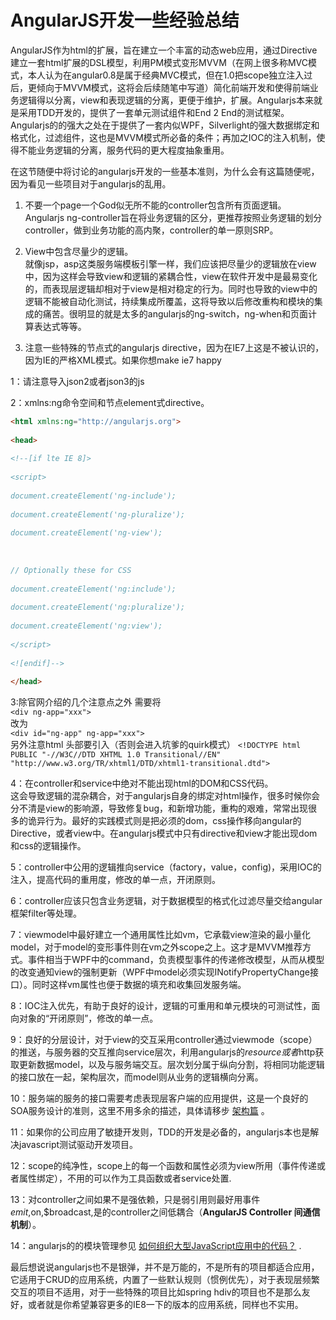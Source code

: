 # AngularJS开发一些经验总结

AngularJS作为html的扩展，旨在建立一个丰富的动态web应用，通过Directive建立一套html扩展的DSL模型，利用PM模式变形MVVM（在网上很多称MVC模式，本人认为在angular0.8是属于经典MVC模式，但在1.0把scope独立注入过后，更倾向于MVVM模式，这将会后续随笔中写道）简化前端开发和使得前端业务逻辑得以分离，view和表现逻辑的分离，更便于维护，扩展。Angularjs本来就是采用TDD开发的，提供了一套单元测试组件和End 2 End的测试框架。Angularjs的的强大之处在于提供了一套内似WPF，Silverlight的强大数据绑定和格式化，过滤组件，这也是MVVM模式所必备的条件；再加之IOC的注入机制，使得不能业务逻辑的分离，服务代码的更大程度抽象重用。   

在这节随便中将讨论的angularjs开发的一些基本准则，为什么会有这篇随便呢，因为看见一些项目对于angularjs的乱用。

1. 不要一个page一个God似无所不能的controller包含所有页面逻辑。  
Angularjs ng-controller旨在将业务逻辑的区分，更推荐按照业务逻辑的划分controller，做到业务功能的高内聚，controller的单一原则SRP。   

2. View中包含尽量少的逻辑。   
就像jsp，asp这类服务端模板引擎一样，我们应该把尽量少的逻辑放在view中，因为这样会导致view和逻辑的紧耦合性，view在软件开发中是最易变化的，而表现层逻辑却相对于view是相对稳定的行为。同时也导致的view中的逻辑不能被自动化测试，持续集成所覆盖，这将导致以后修改重构和模块的集成的痛苦。很明显的就是太多的angularjs的ng-switch，ng-when和页面计算表达式等等。   

3. 注意一些特殊的节点式的angularjs directive，因为在IE7上这是不被认识的，因为IE的严格XML模式。如果你想make ie7 happy        


1：请注意导入json2或者json3的js        

2：xmlns:ng命令空间和节点element式directive。     
```html
<html xmlns:ng="http://angularjs.org">
 
<head>
 
<!--[if lte IE 8]>
 
<script>
 
document.createElement('ng-include');
 
document.createElement('ng-pluralize');
 
document.createElement('ng-view');
 
 
 
// Optionally these for CSS
 
document.createElement('ng:include');
 
document.createElement('ng:pluralize');
 
document.createElement('ng:view');
 
</script>
 
<![endif]-->
 
</head>
```


3:除官网介绍的几个注意点之外 需要将   
`<div ng-app="xxx">`    
改为    
`<div id="ng-app" ng-app="xxx">`    
另外注意html 头部要引入（否则会进入坑爹的quirk模式）
`<!DOCTYPE html PUBLIC "-//W3C//DTD XHTML 1.0 Transitional//EN" "http://www.w3.org/TR/xhtml1/DTD/xhtml1-transitional.dtd">`      

4：在controller和service中绝对不能出现html的DOM和CSS代码。    
这会导致逻辑的混杂耦合，对于angularjs自身的绑定对html操作，很多时候你会分不清是view的影响源，导致修复bug，和新增功能，重构的艰难，常常出现很多的诡异行为。最好的实践模式则是把必须的dom，css操作移向angular的Directive，或者view中。在angularjs模式中只有directive和view才能出现dom和css的逻辑操作。    

5：controller中公用的逻辑推向service（factory，value，config)，采用IOC的注入，提高代码的重用度，修改的单一点，开闭原则。    

6：controller应该只包含业务逻辑，对于数据模型的格式化过滤尽量交给angular框架filter等处理。   

7：viewmodel中最好建立一个通用属性比如vm，它承载view渲染的最小量化model，对于model的变形事件则在vm之外scope之上。这才是MVVM推荐方式。事件相当于WPF中的command，负责模型事件的传递修改模型，从而从模型的改变通知view的强制更新（WPF中model必须实现INotifyPropertyChange接口）。同时这样vm属性也便于数据的填充和收集回发服务端。    

8：IOC注入优先，有助于良好的设计，逻辑的可重用和单元模块的可测试性，面向对象的“开闭原则”，修改的单一点。    

9：良好的分层设计，对于view的交互采用controller通过viewmode（scope）的推送，与服务器的交互推向service层次，利用angularjs的$resource或者$http获取更新数据model，以及与服务端交互。层次划分属于纵向分割，将相同功能逻辑的接口放在一起，架构层次，而model则从业务的逻辑横向分离。    

10：服务端的服务的接口需要考虑表现层客户端的应用提供，这是一个良好的SOA服务设计的准则，这里不用多余的描述，具体请移步 [架构篇](http://www.cnblogs.com/whitewolf/category/379884.html) 。    

11：如果你的公司应用了敏捷开发则，TDD的开发是必备的，angularjs本也是解决javascript测试驱动开发项目。    

12：scope的纯净性，scope上的每一个函数和属性必须为view所用（事件传递或者属性绑定），不用的可以作为工具函数或者service处置.    

13：对controller之间如果不是强依赖，只是弱引用则最好用事件$emit,$on,$broadcast,是的controller之间低耦合（**AngularJS Controller 间通信机制**）。   

14：angularjs的的模块管理参见 [如何组织大型JavaScript应用中的代码？](/blog/js-notes/如何组织大型JavaScript应用中的代码？.md) .  

最后想说说angularjs也不是银弹，并不是万能的，不是所有的项目都适合应用，它适用于CRUD的应用系统，内置了一些默认规则（惯例优先），对于表现层频繁交互的项目不适用，对于一些特殊的项目比如spring hdiv的项目也不是那么友好，或者就是你希望兼容更多的IE8一下的版本的应用系统，同样也不实用。  
